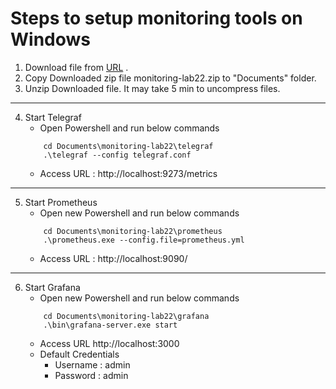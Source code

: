 # Steps to setup monitoring tools on Windows
1. Download file from [URL](https://drive.google.com/uc?export=download&id=170_OzTn4j7QtuPH54nALacDeux75c_uA) .
2. Copy Downloaded zip file monitoring-lab22.zip to "Documents" folder.
3. Unzip Downloaded file. It may take 5 min to uncompress files.
** **
4. Start Telegraf
    * Open Powershell and run below commands
    ``` 
        cd Documents\monitoring-lab22\telegraf
        .\telegraf --config telegraf.conf 
    ```
    * Access URL : http://localhost:9273/metrics

** **   

5. Start Prometheus
    * Open new Powershell and run below commands
    ```
        cd Documents\monitoring-lab22\prometheus
        .\prometheus.exe --config.file=prometheus.yml
    ```
    * Access URL : http://localhost:9090/

** **

6. Start Grafana
    * Open new Powershell and run below commands
    ```
        cd Documents\monitoring-lab22\grafana
        .\bin\grafana-server.exe start
    ```
    * Access URL http://localhost:3000
    * Default Credentials
        * Username : admin
        * Password : admin

